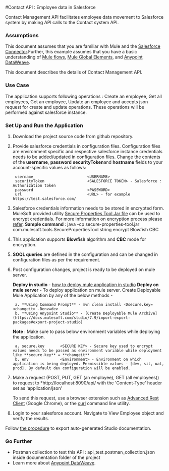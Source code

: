 #Contact API : Employee data in Salesforce

Contact Management API facilitates employee data movement to Salesforce system by making API calls to the Contact system API.

### Assumptions ###

This document assumes that you are familiar with Mule and the [Salesforce Connector](https://docs.mulesoft.com/salesforce-connector/0.3.6/salesforce-connector-reference).Further, this example assumes that you have a basic understanding of [Mule flows](http://www.mulesoft.org/documentation/display/current/Mule+Application+Architecture), [Mule Global Elements](http://www.mulesoft.org/documentation/display/current/Global+Elements), and [Anypoint DataWeave](https://developer.mulesoft.com/docs/display/current/DataWeave+Reference+Documentation). 

This document describes the details of Contact Management API.

### Use Case ###

The application supports following operations : Create an employee, Get all employees, Get an employee, Update an employee and accepts json request for create and update operations. These operations will be performed against salesforce instance.

### Set Up and Run the Application ###

1. Download the project source code from github repository.

2. Provide salesforce credentials in configuration files. Configuration files are environment specific and respective salesforce instance credentials needs to be added/updated in configuration files. Change the contents of the **username**, **password** **securityToken**and **hostname** fields to your account-specific values as follows:

		username						<USERNAME>
		securityToken					<SALESFORCE TOKEN> - Salesforce : Authorization token
		password						<PASSWORD>
		url								<URL> - for example https://test.salesforce.com/

3. Salesforce credentials information needs to be stored in encrypted form. MuleSoft provided utility [Secure Properties Tool Jar file](https://docs.mulesoft.com/downloads/mule-runtime/4.2/secure-properties-tool.jar) can be used to encrypt credentials. For more information on encryption process please [refer](https://docs.mulesoft.com/mule-runtime/4.3/secure-configuration-properties). **Sample command** : java -cp secure-properties-tool.jar com.mulesoft.tools.SecurePropertiesTool string encrypt Blowfish CBC <secure key> <value to be encrypted>

4. This application supports **Blowfish** algorithm and **CBC** mode for encryption.

5. **SOQL queries** are defined in the configuration and can be changed in configuration files as per the requirement.

6. Post configuration changes, project is ready to be deployed on mule server.
	
	**Deploy in studio** - [how to deploy mule application in studio](http://workshop.tools.mulesoft.com/modules/module3_lab3#step-1-run-the-api)
	**Deploy on mule server** - To deploy application on mule server. Create Deployable Mule Application by any of the below methods -
	
		a. **Using Command Prompt** - mvn clean install -Dsecure.key=<changeit> -Denv=dev
		b. **Using Anypoint Studio** - [Create Deployable Mule Archive](https://docs.mulesoft.com/studio/7.9/import-export-packages#export-project-studio)
	
	**Note** : Make sure to pass below environment variables while deploying the application.
		
		a. secure.key 		<SECURE KEY> - Secure key used to encrypt values needs to be passed as environment variable while deployment like **secure.key** = **changeit**
		b. env 				<Environment> - Environment on which application is being deployed. Permissible values - [dev, sit, uat, prod]. By default dev configuration will be enabled.

7. Make a request (POST, PUT, GET (an employee), GET (all employees)) to request to *http://localhost:8090/api/ with the 'Content-Type' header set as 'application/json'

	To send this request, use a browser extension such as [Advanced Rest Client](https://chrome.google.com/webstore/detail/advanced-rest-client/hgmloofddffdnphfgcellkdfbfbjeloo) (Google Chrome), or the [curl](http://curl.haxx.se/) command line utility.

8. Login to your salesforce account. Navigate to View Employee object and verify the results.

Follow [the procedure](http://www.mulesoft.org/documentation/display/current/Importing+and+Exporting+in+Studio#ImportingandExportinginStudio-ExportingStudioDocumentation) to export auto-generated Studio documentation.

### Go Further ###

- Postman collection to test this API : api_test.postman_collection.json inside documentation folder of the project
- Learn more about [Anypoint DataWeave](https://developer.mulesoft.com/docs/display/current/DataWeave+Reference+Documentation).
